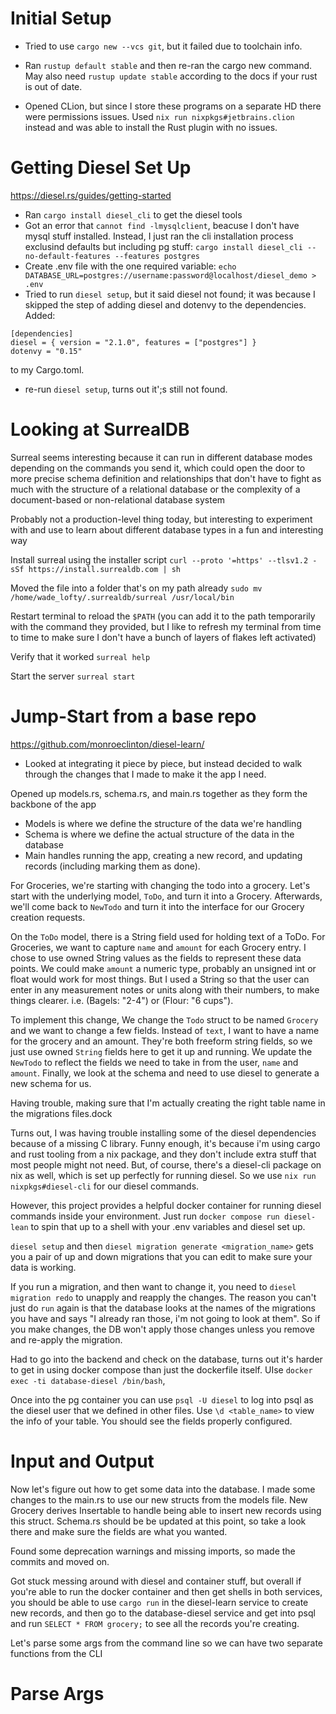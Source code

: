 # Initial Setup

- Tried to use `cargo new --vcs git`, but it failed due to toolchain info.

- Ran `rustup default stable` and then re-ran the cargo new command. May also need `rustup update stable` according to the docs if your rust is out of date.

- Opened CLion, but since I store these programs on a separate HD there were permissions issues. Used `nix run nixpkgs#jetbrains.clion` instead and was able to install the Rust plugin with no issues.

# Getting Diesel Set Up
https://diesel.rs/guides/getting-started
- Ran `cargo install diesel_cli` to get the diesel tools
- Got an error that `cannot find -lmysqlclient`, beacuse I don't have mysql stuff installed. Instead, I just ran the cli installation process exclusind defaults but including pg stuff: `cargo install diesel_cli --no-default-features --features postgres`
- Create .env file with the one required variable: `echo DATABASE_URL=postgres://username:password@localhost/diesel_demo > .env`
- Tried to run `diesel setup`, but it said diesel not found; it was because I skipped the step of adding diesel and dotenvy to the dependencies. Added:
```
[dependencies]
diesel = { version = "2.1.0", features = ["postgres"] }
dotenvy = "0.15"
```
to my Cargo.toml.
- re-run `diesel setup`, turns out it';s still not found.


# Looking at SurrealDB
Surreal seems interesting because it can run in different database modes depending on the commands you send it, which could open the door to more precise schema definition and relationships that don't have to fight as much with the structure of a relational database or the complexity of a document-based or non-relational database system

Probably not a production-level thing today, but interesting to experiment with and use to learn about different database types in a fun and interesting way

Install surreal using the installer script
`curl --proto '=https' --tlsv1.2 -sSf https://install.surrealdb.com | sh`

Moved the file into a folder that's on my path already
`sudo mv /home/wade_lofty/.surrealdb/surreal /usr/local/bin`

Restart terminal to reload the `$PATH` 
(you can add it to the path temporarily with the command they provided, but I like to refresh my terminal from time to time to make sure I don't have a bunch of layers of flakes left activated)

Verify that it worked
`surreal help`

Start the server
`surreal start`

# Jump-Start from a base repo
https://github.com/monroeclinton/diesel-learn/

- Looked at integrating it piece by piece, but instead decided to walk through the changes that I made to make it the app I need.

Opened up models.rs, schema.rs, and main.rs together as they form the backbone of the app
- Models is where we define the structure of the data we're handling
- Schema is where we define the actual structure of the data in the database
- Main handles running the app, creating a new record, and updating records (including marking them as done).

For Groceries, we're starting with changing the todo into a grocery. Let's start with the underlying model, `ToDo`, and turn it into a Grocery. Afterwards, we'll come back to `NewTodo` and turn it into the interface for our Grocery creation requests.

On the `ToDo` model, there is a String field used for holding text of a ToDo. For Groceries, we want to capture `name` and `amount` for each Grocery entry. I chose to use owned String values as the fields to represent these data points. We could make `amount` a numeric type, probably an unsigned int or float would work for most things. But I used a String so that the user can enter in any measurement notes or units along with their numbers, to make things clearer. i.e. (Bagels: "2-4") or (Flour: "6 cups").

To implement this change, We change the `Todo` struct to be named `Grocery` and we want to change a few fields. Instead of `text`, I want to have a name for the grocery and an amount. They're both freeform string fields, so we just use owned `String` fields here to get it up and running. We update the `NewTodo` to reflect the fields we need to take in from the user, `name` and `amount`. Finally, we look at the schema and need to use diesel to generate a new schema for us.

Having trouble, making sure that I'm actually creating the right table name in the migrations files.dock

Turns out, I was having trouble installing some of the diesel dependencies because of a missing C library. Funny enough, it's because i'm using cargo and rust tooling from a nix package, and they don't include extra stuff that most people might not need. But, of course, there's a diesel-cli package on nix as well, which is set up perfectly for running diesel. So we use `nix run nixpkgs#diesel-cli` for our diesel commands.

However, this project provides a helpful docker container for running diesel commands inside your environment. Just run `docker compose run diesel-lean` to spin that up to a shell with your .env variables and diesel set up.

`diesel setup` and then `diesel migration generate <migration_name>` gets you a pair of up and down migrations that you can edit to make sure your data is working.

If you run a migration, and then want to change it, you need to `diesel migration redo` to unapply and reapply the changes. The reason you can't just do `run` again is that the database looks at the names of the migrations you have and says "I already ran those, i'm not going to look at them". So if you make changes, the DB won't apply those changes unless you remove and re-apply the migration. 

Had to go into the backend and check on the database, turns out it's harder to get in using docker compose than just the dockerfile itself. UIse `docker exec -ti database-diesel /bin/bash`, 

Once into the pg container you can use `psql -U diesel` to log into psql as the diesel user that we defined in other files. Use `\d <table_name>` to view the info of your table. You should see the fields properly configured.

# Input and Output
Now let's figure out how to get some data into the database. I made some changes to the main.rs to use our new structs from the models file. New Grocery derives Insertable to handle being able to insert new records using this struct.
Schema.rs should be be updated at this point, so take a look there and make sure the fields are what you wanted.

Found some deprecation warnings and missing imports, so made the commits and moved on.

Got stuck messing around with diesel and container stuff, but overall if you're able to run the docker container and then get shells in both services, you should be able to use `cargo run` in the diesel-learn service to create new records, and then go to the database-diesel service and get into psql and run `SELECT * FROM grocery;` to see all the records you're creating.

Let's parse some args from the command line so we can have two separate functions from the CLI

# Parse Args